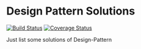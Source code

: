 # Design Pattern Solutions
[![Build Status](https://github.com/alaahong/Design-Pattern/workflows/CI/badge.svg)](https://github.com/alaahong/Design-Pattern)
[![Coverage Status](https://coveralls.io/repos/github/alaahong/Design-Pattern/badge.svg?branch=master)](https://coveralls.io/github/alaahong/Design-Pattern?branch=master)

Just list some solutions of Design-Pattern